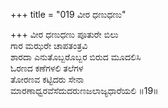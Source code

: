 +++
title = "019 ವೀರ ಧಣುಧಣು"

+++
ವೀರ ಧಣುಧಣು ಪೂತುರೇ ಬಿಲು  
ಗಾರ ಮಝರೇ ಚಾಪತಂತ್ರವಿ  
ಶಾರದಾ ಎನುತೊಬ್ಬರೊಬ್ಬರ ಬಿರುದ ಮೂದಲಿಸಿ  
ಓರಣದ ಕಣೆಗಳಲಿ ತಲೆಗಳ  
ತೋರಣವ ಕಟ್ಟಿದರು ಸೇನಾ  
ಮಾರಣಾಧ್ವರವೆಸೆದುದರುಣಜಲಾಜ್ಯಧಾರೆಯಲಿ     ॥19॥